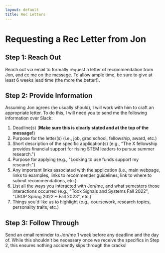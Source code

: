 ```yaml
---
layout: default
title: Rec Letters
---
```


# Requesting a Rec Letter from Jon

## Step 1: Reach Out

Reach out via email to formally request a letter of recommendation from Jon, and cc me on the message. To allow ample time, be sure to give at least 6 weeks lead time (the more the better!).

## Step 2: Provide Information

Assuming Jon agrees (he usually should), I will work with him to craft an appropriate letter. To do this, I will need you to send me the following information over Slack: 

1. Deadline(s) (**Make sure this is clearly stated and at the top of the message!**)
2. Purpose for the letter(s) (i.e., job, grad school, fellowship, award, etc.)
3. Short description of the specific application(s) (e.g., "The X fellowship provides financial support for rising STEM leaders to pursue summer research.")
4. Purpose for applying (e.g., "Looking to use funds support my research.")
5. Any important links associated with the application (i.e., main webpage, links to examples, links to recommender guidelines, link to where to submit recommendations, etc.)
6. List all the ways you interacted with Jon/me, and what semesters those interactions occurred (e.g., "Took Signals and Systems Fall 2022", "UROP Spring 2022 + Fall 2023", etc.)
7. Things you'd like us to highlight (e.g., coursework, research topics, personality traits, etc.)

## Step 3: Follow Through

Send an email reminder to Jon/me 1 week before any deadline and the day of. While this shouldn't be necessary once we receive the specifics in Step 2, this ensures nothing accidently slips through the cracks!
